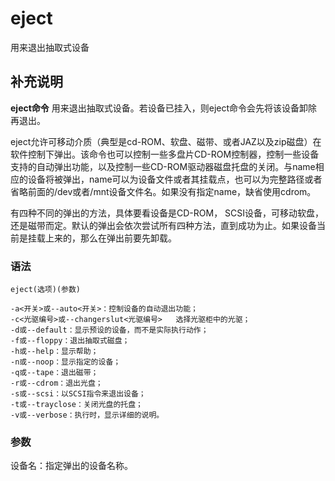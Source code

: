 eject
===

用来退出抽取式设备

## 补充说明

**eject命令** 用来退出抽取式设备。若设备已挂入，则eject命令会先将该设备卸除再退出。

eject允许可移动介质（典型是cd-ROM、软盘、磁带、或者JAZ以及zip磁盘）在软件控制下弹出。该命令也可以控制一些多盘片CD-ROM控制器，控制一些设备支持的自动弹出功能，以及控制一些CD-ROM驱动器磁盘托盘的关闭。与name相应的设备将被弹出，name可以为设备文件或者其挂载点，也可以为完整路径或者省略前面的/dev或者/mnt设备文件名。如果没有指定name，缺省使用cdrom。

有四种不同的弹出的方法，具体要看设备是CD-ROM， SCSI设备，可移动软盘，还是磁带而定。默认的弹出会依次尝试所有四种方法，直到成功为止。如果设备当前是挂载上来的，那么在弹出前要先卸载。

### 语法  

```
eject(选项)(参数)
```

  

```
-a<开关>或--auto<开关>：控制设备的自动退出功能；
-c<光驱编号>或--changerslut<光驱编号>   选择光驱柜中的光驱；
-d或--default：显示预设的设备，而不是实际执行动作；
-f或--floppy：退出抽取式磁盘；
-h或--help：显示帮助；
-n或--noop：显示指定的设备；
-q或--tape：退出磁带；
-r或--cdrom：退出光盘；
-s或--scsi：以SCSI指令来退出设备；
-t或--trayclose：关闭光盘的托盘；
-v或--verbose：执行时，显示详细的说明。
```

### 参数  

设备名：指定弹出的设备名称。


